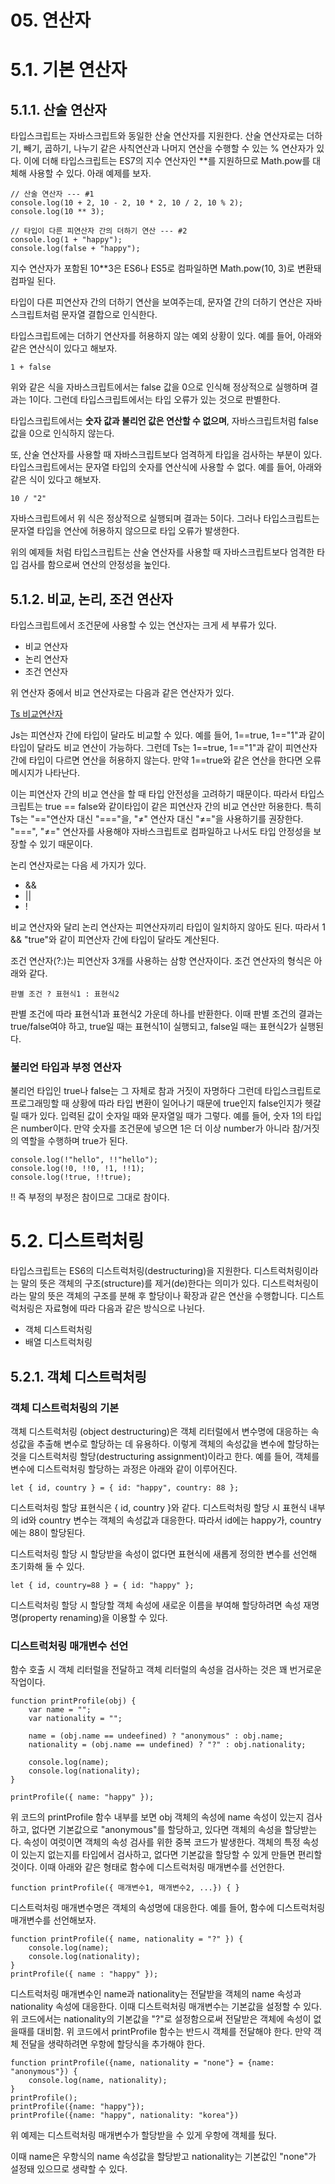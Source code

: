# 05. 연산자

# 5.1. 기본 연산자

## 5.1.1. 산술 연산자

타입스크립트는 자바스크립트와 동일한 산술 연산자를 지원한다. 산술 연산자로는 더하기, 빼기, 곱하기, 나누기 같은 사칙연산과 나머지 연산을 수행할 수 있는 % 연산자가 있다. 이에 더해 타입스크립트는 ES7의 지수 연산자인 **를 지원하므로 Math.pow를 대체해 사용할 수 있다. 아래 예제를 보자.

```tsx
// 산술 연산자 --- #1
console.log(10 + 2, 10 - 2, 10 * 2, 10 / 2, 10 % 2);
console.log(10 ** 3);

// 타입이 다른 피연산자 간의 더하기 연산 --- #2
console.log(1 + "happy");
console.log(false + "happy");
```

지수 연산자가 포함된 10**3은 ES6나 ES5로 컴파일하면 Math.pow(10, 3)로 변환돼 컴파일 된다.

타입이 다른 피연산자 간의 더하기 연산을 보여주는데, 문자열 간의 더하기 연산은 자바스크립트처럼 문자열 결합으로 인식한다.

타입스크립트에는 더하기 연산자를 허용하지 않는 예외 상황이 있다. 예를 들어, 아래와 같은 연산식이 있다고 해보자.

```tsx
1 + false
```

위와 같은 식을 자바스크립트에서는 false 값을 0으로 인식해 정상적으로 실행하며 결과는 1이다. 그런데 타입스크립트에서는 타입 오류가 있는 것으로 판별한다.

타입스크립트에서는 **숫자 값과 불리언 값은 연산할 수 없으며**, 자바스크립트처럼 false 값을 0으로 인식하지 않는다.

또, 산술 연산자를 사용할 때 자바스크립트보다 엄격하게 타입을 검사하는 부분이 있다. 타입스크립트에서는 문자열 타입의 숫자를 연산식에 사용할 수 없다. 예를 들어, 아래와 같은 식이 있다고 해보자.

```tsx
10 / "2"
```

자바스크립트에서 위 식은 정상적으로 실행되며 결과는 5이다. 그러나 타입스크립트는 문자열 타입을 연산에 허용하지 않으므로 타입 오류가 발생한다.

위의 예제들 처럼 타입스크립트는 산술 연산자를 사용할 때 자바스크립트보다 엄격한 타입 검사를 함으로써 연산의 안정성을 높인다.

## 5.1.2. 비교, 논리, 조건 연산자

타입스크립트에서 조건문에 사용할 수 있는 연산자는 크게 세 부류가 있다.

- 비교 연산자
- 논리 연산자
- 조건 연산자

위 연산자 중에서 비교 연산자로는 다음과 같은 연산자가 있다.

[Ts 비교연산자](https://www.notion.so/0054a59b856b4a65a951edb78bb1149f)

Js는 피연산자 간에 타입이 달라도 비교할 수 있다. 예를 들어, 1==true, 1=="1"과 같이 타입이 달라도 비교 연산이 가능하다. 그런데 Ts는 1==true, 1=="1"과 같이 피연산자 간에 타입이 다르면 연산을 허용하지 않는다. 만약 1==true와 같은 연산을 한다면 오류 메시지가 나타난다.

이는 피연산자 간의 비교 연산을 할 때 타입 안전성을 고려하기 때문이다. 따라서 타입스크립트는 true == false와 같이타입이 같은 피연산자 간의 비교 연산만 허용한다. 특히 Ts는 "=="연산자 대신 "==="을, "≠" 연산자 대신 "≠="을 사용하기를 권장한다. "===", "≠=" 연산자를 사용해야 자바스크립트로 컴파일하고 나서도 타입 안정성을 보장할 수 있기 때문이다.

논리 연산자로는 다음 세 가지가 있다.

- &&
- ||
- !

비교 연산자와 달리 논리 연산자는 피연산자끼리 타입이 일치하지 않아도 된다. 따라서 1 && "true"와 같이 피연산자 간에 타입이 달라도 계산된다.

조건 연산자(?:)는 피연산자 3개를 사용하는 삼항 연산자이다. 조건 연산자의 형식은 아래와 같다.

```tsx
판별 조건 ? 표현식1 : 표현식2
```

판별 조건에 따라 표현식1과 표현식2 가운데 하나를 반환한다. 이때 판별 조건의 결과는 true/false여야 하고, true일 때는 표현식1이 실행되고, false일 때는 표현식2가 실행된다.

### 불리언 타입과 부정 연산자

불리언 타입인 true나 false는 그 자체로 참과 거짓이 자명하다 그런데 타입스크립트로 프로그래밍할 때 상황에 따라 타입 변환이 일어나기 때문에 true인지 false인지가 헷갈릴 때가 있다. 입력된 값이 숫자일 때와 문자열일 때가 그렇다. 예를 들어, 숫자 1의 타입은 number이다. 만약 숫자를 조건문에 넣으면 1은 더 이상 number가 아니라 참/거짓의 역할을 수행하며 true가 된다.

```tsx
console.log(!"hello", !!"hello");
console.log(!0, !!0, !1, !!1);
console.log(!true, !!true);
```

!! 즉 부정의 부정은 참이므로 그대로 참이다.

# 5.2. 디스트럭처링

타입스크립트는 ES6의 디스트럭처링(destructuring)을 지원한다. 디스트럭처링이라는 말의 뜻은 객체의 구조(structure)를 제거(de)한다는 의미가 있다. 디스트럭처링이라는 말의 뜻은 객체의 구조를 분해 후 할당이나 확장과 같은 연산을 수행합니다. 디스트럭처링은 자료형에 따라 다음과 같은 방식으로 나뉜다.

- 객체 디스트럭처링
- 배열 디스트럭처링

## 5.2.1. 객체 디스트럭처링

### 객체 디스트럭처링의 기본

객체 디스트럭처링 (object destructuring)은 객체 리터럴에서 변수명에 대응하는 속성값을 추출해 변수로 할당하는 데 유용하다. 이렇게 객체의 속성값을 변수에 할당하는 것을 디스트럭처링 할당(destructuring assignment)이라고 한다. 예를 들어, 객체를 변수에 디스트럭처링 할당하는 과정은 아래와 같이 이루어진다.

```tsx
let { id, country } = { id: "happy", country: 88 };
```

디스트럭처링 할당 표현식은 { id, country }와 같다. 디스트럭처링 할당 시 표현식 내부의 id와 country 변수는 객체의 속성값과 대응한다. 따라서 id에는 happy가, country에는 88이 할당된다.

디스트럭처링 할당 시 할당받을 속성이 없다면 표현식에 새롭게 정의한 변수를 선언해 초기화해 둘 수 있다.

```tsx
let { id, country=88 } = { id: "happy" };
```

디스트럭처링 할당 시 할당할 객체 속성에 새로운 이름을 부여해 할당하려면 속성 재명명(property renaming)을 이용할 수 있다.

### 디스트럭처링 매개변수 선언

함수 호출 시 객체 리터럴을 전달하고 객체 리터럴의 속성을 검사하는 것은 꽤 번거로운 작업이다.

```tsx
function printProfile(obj) {
	var name = "";
	var nationality = "";

	name = (obj.name == undeefined) ? "anonymous" : obj.name;
	nationality = (obj.name == undefined) ? "?" : obj.nationality;

	console.log(name);
	console.log(nationality);
}

printProfile({ name: "happy" });
```

위 코드의 printProfile 함수 내부를 보면 obj 객체의 속성에 name 속성이 있는지 검사하고, 없다면 기본값으로 "anonymous"를 할당하고, 있다면 객체의 속성을 할당받는다. 속성이 여럿이면 객체의 속성 검사를 위한 중복 코드가 발생한다. 객체의 특정 속성이 있는지 없는지를 타입에서 검사하고, 없다면 기본값을 할당할 수 있게 만들면 편리할 것이다. 이때 아래와 같은 형태로 함수에 디스트럭처링 매개변수를 선언한다.

```tsx
function printProfile({ 매개변수1, 매개변수2, ...}) { }
```

디스트럭처링 매개변수명은 객체의 속성명에 대응한다. 예를 들어, 함수에 디스트럭처링 매개변수를 선언해보자.

```tsx
function printProfile({ name, nationality = "?" }) {
	console.log(name);
	console.log(nationality);
}
printProfile({ name : "happy" });
```

디스트럭처링 매개변수인 name과 nationality는 전달받을 객체의 name 속성과 nationality 속성에 대응한다. 이때 디스트럭처링 매개변수는 기본값을 설정할 수 있다. 위 코드에서는 nationality의 기본값을 "?"로 설정함으로써 전달받은 객체에 속성이 없을때를 대비함. 위 코드에서 printProfile 함수는 반드시 객체를 전달해야 한다. 만약 객체 전달을 생략하려면 우항에 할당식을 추가해야 한다.

```tsx
function printProfile({name, nationality = "none"} = {name: "anonymous"}) {
    console.log(name, nationality);
}
printProfile();
printProfile({name: "happy"});
printProfile({name: "happy", nationality: "korea"})
```

위 예제는 디스트럭처링 매개변수가 할당받을 수 있게 우항에 객체를 뒀다.

이때 name은 우항식의 name 속성값을 할당받고 nationality는 기본값인 "none"가 설정돼 있으므로 생략할 수 있다.